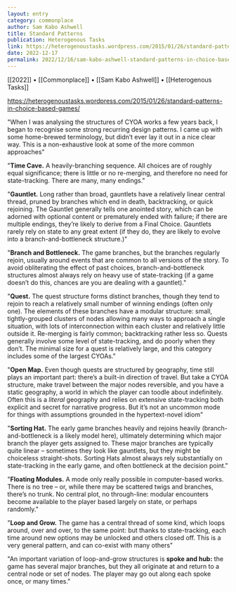 ```yaml
---
layout: entry
category: commonplace
author: Sam Kabo Ashwell
title: Standard Patterns
publication: Heterogenous Tasks
link: https://heterogenoustasks.wordpress.com/2015/01/26/standard-patterns-in-choice-based-games/
date: 2022-12-17
permalink: 2022/12/16/sam-kabo-ashwell-standard-patterns-in-choice-based-games
---
```


[[2022]] • [[Commonplace]] • [[Sam Kabo Ashwell]] • [[Heterogenous Tasks]]

https://heterogenoustasks.wordpress.com/2015/01/26/standard-patterns-in-choice-based-games/

"When I was analysing the structures of CYOA works a few years back, I began to recognise some strong recurring design patterns. I came up with some home-brewed terminology, but didn’t ever lay it out in a nice clear way. This is a non-exhaustive look at some of the more common approaches"

"**Time Cave.** A heavily-branching sequence. All choices are of roughly equal significance; there is little or no re-merging, and therefore no need for state-tracking. There are many, many endings."

"**Gauntlet.** Long rather than broad, gauntlets have a relatively linear central thread, pruned by branches which end in death, backtracking, or quick rejoining. The Gauntlet generally tells one anointed story, which can be adorned with optional content or prematurely ended with failure; if there are multiple endings, they’re likely to derive from a Final Choice. Gauntlets rarely rely on state to any great extent (if they do, they are likely to evolve into a branch-and-bottleneck structure.)"

"**Branch and Bottleneck.** The game branches, but the branches regularly rejoin, usually around events that are common to all versions of the story. To avoid obliterating the effect of past choices, branch-and-bottleneck structures almost always rely on heavy use of state-tracking (if a game doesn’t do this, chances are you are dealing with a gauntlet)."

"**Quest.** The quest structure forms distinct branches, though they tend to rejoin to reach a relatively small number of winning endings (often only one). The elements of these branches have a modular structure: small, tightly-grouped clusters of nodes allowing many ways to approach a single situation, with lots of interconnection within each cluster and relatively little outside it. Re-merging is fairly common; backtracking rather less so. Quests generally involve some level of state-tracking, and do poorly when they don’t. The minimal size for a quest is relatively large, and this category includes some of the largest CYOAs."

"**Open Map.** Even though quests are structured by geography, time still plays an important part: there’s a built-in direction of travel. But take a CYOA structure, make travel between the major nodes reversible, and you have a static geography, a world in which the player can toodle about indefinitely. Often this is a *literal* geography and relies on extensive state-tracking both explicit and secret for narrative progress. But it’s not an uncommon mode for things with assumptions grounded in the hypertext-novel idiom"

"**Sorting Hat.** The early game branches heavily and rejoins heavily (branch-and-bottleneck is a likely model here), ultimately determining which major branch the player gets assigned to. These major branches are typically quite linear – sometimes they look like gauntlets, but they might be choiceless straight-shots. Sorting Hats almost always rely substantially on state-tracking in the early game, and often bottleneck at the decision point."

"**Floating Modules.** A mode only really possible in computer-based works. There is no tree – or, while there may be scattered twigs and branches, there’s no trunk. No central plot, no through-line: modular encounters become available to the player based largely on state, or perhaps randomly."

"**Loop and Grow.** The game has a central thread of some kind, which loops around, over and over, to the same point: but thanks to state-tracking, each time around new options may be unlocked and others closed off. This is a very general pattern, and can co-exist with many others"

"An important variation of loop-and-grow structures is **spoke and hub:** the game has several major branches, but they all originate at and return to a central node or set of nodes. The player may go out along each spoke once, or many times."
